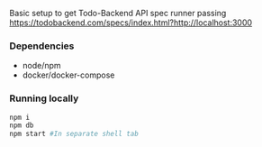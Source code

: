 Basic setup to get Todo-Backend API spec runner passing
https://todobackend.com/specs/index.html?http://localhost:3000

### Dependencies

- node/npm
- docker/docker-compose

### Running locally

```sh
npm i
npm db
npm start #In separate shell tab

```
